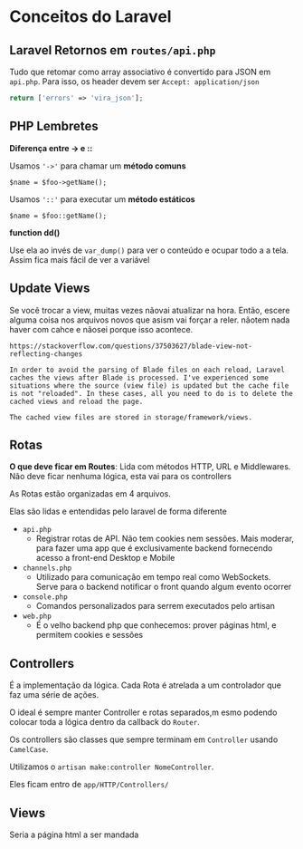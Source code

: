 # Conceitos do Laravel

## Laravel Retornos em `routes/api.php`

Tudo que retomar como array associativo é convertido para JSON em `api.php`. Para isso, os header devem ser  `Accept: application/json`

````php
return ['errors' => 'vira_json'];
````

## PHP Lembretes

**Diferença entre -> e ::**

Usamos `'->'` para chamar um **método comuns**

```
$name = $foo->getName();
```

Usamos `'::'` para executar um **método estáticos**

```
$name = $foo::getName();
```

**function dd()**

Use ela ao invés de `var_dump()`  para ver o conteúdo e ocupar todo a a tela. Assim fica mais fácil de ver a variável

## Update Views

Se você trocar a view, muitas vezes nãovai atualizar na hora. Então, escere alguma coisa nos arquivos novos que asism vai forçar a reler. nãotem nada haver com cahce e nãosei porque isso acontece.

````
https://stackoverflow.com/questions/37503627/blade-view-not-reflecting-changes

In order to avoid the parsing of Blade files on each reload, Laravel caches the views after Blade is processed. I've experienced some situations where the source (view file) is updated but the cache file is not "reloaded". In these cases, all you need to do is to delete the cached views and reload the page.

The cached view files are stored in storage/framework/views.
````

## Rotas

**O que deve ficar em Routes**: Lida com métodos HTTP, URL e Middlewares. Não deve ficar nenhuma lógica, esta vai para os controllers

As Rotas estão organizadas em 4 arquivos.

Elas são lidas e entendidas pelo laravel de forma diferente

+ `api.php`
  + Registrar rotas de API. Não tem cookies nem sessões. Mais moderar, para fazer uma app que é exclusivamente backend fornecendo acesso a front-end Desktop e Mobile
+ `channels.php`
  + Utilizado para comunicação em tempo real como WebSockets. Serve para o backend notificar o front quando algum evento ocorrer
+ `console.php`
  + Comandos personalizados para serrem executados pelo artisan
+ `web.php`
  + É o velho backend php que conhecemos: prover páginas html, e permitem cookies e sessões

## Controllers

É a implementação da lógica. Cada Rota é atrelada a um controlador que faz uma série de ações.

O ideal é sempre manter Controller e rotas separados,m esmo podendo colocar toda a lógica dentro da callback do `Router`.

Os controllers são classes que sempre terminam em `Controller` usando `CamelCase`.

Utilizamos o `artisan make:controller NomeController`.

Eles ficam entro de `app/HTTP/Controllers/`

## Views

Seria a página html a ser mandada